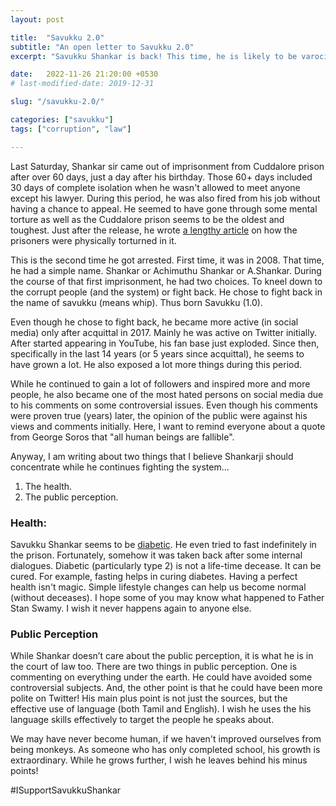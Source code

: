 ```yaml
---
layout: post

title:  "Savukku 2.0"
subtitle: "An open letter to Savukku 2.0"
excerpt: "Savukku Shankar is back! This time, he is likely to be varocious than ever. Here are a couple of points that he might consider while he fights back!"

date:   2022-11-26 21:20:00 +0530
# last-modified-date: 2019-12-31

slug: "/savukku-2.0/"

categories: ["savukku"]
tags: ["corruption", "law"]

---
```



Last Saturday, Shankar sir came out of imprisonment from Cuddalore prison after over 60 days, just a day after his birthday. Those 60+ days included 30 days of complete isolation when he wasn't allowed to meet anyone except his lawyer. During this period, he was also fired from his job without having a chance to appeal. He seemed to have gone through some mental torture as well as the Cuddalore prison seems to be the oldest and toughest. Just after the release, he wrote [a lengthy article](https://www.savukkuonline.com/21994/) on how the prisoners were physically torturned in it.

This is the second time he got arrested. First time, it was in 2008. That time, he had a simple name. Shankar or Achimuthu Shankar or A.Shankar. During the course of that first imprisonment, he had two choices. To kneel down to the corrupt people (and the system) or fight back. He chose to fight back in the name of savukku (means whip). Thus born Savukku (1.0).

Even though he chose to fight back, he became more active (in social media) only after acquittal in 2017. Mainly he was active on Twitter initially. After started appearing in YouTube, his fan base just exploded. Since then, specifically in the last 14 years (or 5 years since acquittal), he seems to have grown a lot. He also exposed a lot more things during this period.

While he continued to gain a lot of followers and inspired more and more people, he also became one of the most hated persons on social media due to his comments on some controversial issues. Even though his comments were proven true (years) later, the opinion of the public were against his views and comments initially. Here, I want to remind everyone about a quote from George Soros that "all human beings are fallible".

Anyway, I am writing about two things that I believe Shankarji should concentrate while he continues fighting the system…

1. The health.
2. The public perception.

### Health:

Savukku Shankar seems to be [diabetic](https://twitter.com/pravinsurg1/status/1576483210560929795). He even tried to fast indefinitely in the prison. Fortunately, somehow it was taken back after some internal dialogues. Diabetic (particularly type 2) is not a life-time decease. It can be cured. For example, fasting helps in curing diabetes. Having a perfect health isn't magic. Simple lifestyle changes can help us become normal (without deceases). I hope some of you may know what happened to Father Stan Swamy. I wish it never happens again to anyone else.

### Public Perception

While Shankar doesn’t care about the public perception, it is what he is in the court of law too. There are two things in public perception. One is commenting on everything under the earth. He could have avoided some controversial subjects. And, the other point is that he could have been more polite on Twitter! His main plus point is not just the sources, but the effective use of language (both Tamil and English). I wish he uses the his language skills effectively to target the people he speaks about.

We may have never become human, if we haven't improved ourselves from being monkeys. As someone who has only completed school, his growth is extraordinary. While he grows further, I wish he leaves behind his minus points!

\#ISupportSavukkuShankar
